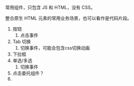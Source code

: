 常用组件，只包含 JS 和 HTML，没有 CSS。

整合原生 HTML 元素的常用业务场景，也可以看作是代码片段。

1. 按钮
   1. 点击事件
2. Tab 切换
   1. 切换事件，可能会包含css切换动画
3. 下拉框
4. 单选/多选
   1. 切换事件
5. 点击委托组件？
6. 
